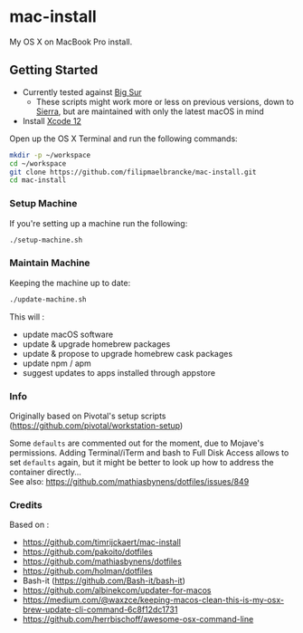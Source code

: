 # mac-install

My OS X on MacBook Pro install.

## Getting Started

- Currently tested against [Big Sur](https://www.apple.com/macos/big-sur/)
    - These scripts might work more or less on previous versions, down to [Sierra](http://www.apple.com/macos/sierra/), but are maintained with only the latest macOS in mind
- Install [Xcode 12](https://itunes.apple.com/us/app/xcode/id497799835?mt=12)


Open up the OS X Terminal and run the following commands:

```sh
mkdir -p ~/workspace
cd ~/workspace
git clone https://github.com/filipmaelbrancke/mac-install.git
cd mac-install
```

### Setup Machine

If you're setting up a machine run the following:

```sh
./setup-machine.sh
```

### Maintain Machine

Keeping the machine up to date:

```sh
./update-machine.sh
```

This will :  

- update macOS software
- update & upgrade homebrew packages
- update & propose to upgrade homebrew cask packages
- update npm / apm
- suggest updates to apps installed through appstore

### Info

Originally based on Pivotal's setup scripts (https://github.com/pivotal/workstation-setup)  

Some `defaults` are commented out for the moment, due to Mojave's permissions. Adding Terminal/iTerm and bash to Full Disk Access allows to set `defaults` again, but it might be better to look up how to address the container directly...    
See also: https://github.com/mathiasbynens/dotfiles/issues/849

### Credits

Based on :  

- https://github.com/timrijckaert/mac-install
- https://github.com/pakoito/dotfiles
- https://github.com/mathiasbynens/dotfiles
- https://github.com/holman/dotfiles
- Bash-it (https://github.com/Bash-it/bash-it)
- https://github.com/albinekcom/updater-for-macos
- https://medium.com/@waxzce/keeping-macos-clean-this-is-my-osx-brew-update-cli-command-6c8f12dc1731
- https://github.com/herrbischoff/awesome-osx-command-line

